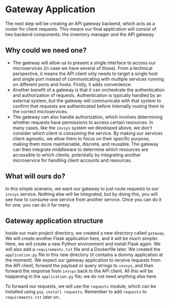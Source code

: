 # Gateway Application

The next step will be creating an API gateway backend, which acts as a router for client requests.
This means our final application will consist of two backend components: the inventory
manager and the API gateway.

## Why could we need one?
- The gateway will allow us to present a single interface to access our microservices (in case we have several of those).
  From a technical perspective, it means the API client only needs to target a single
  host and single port instead of communicating with multiple services running on different ports and hosts.
  Firstly, it adds convenience.
- Another benefit of a gateway is that it can orchestrate the authentication and authorization of requests.
  Authentication is typically handled by an external system, but the gateway will
  communicate with that system to confirm that requests are authenticated before internally
  routing them to the correct microservices.
- The gateway can also handle authorization, which involves determining whether requests
  have permissions to access certain resources. In many cases, like the `invsys` system we
  developed above, we don't consider which client is consuming the service.
  By making our services client-agnostic, we allow them to focus on their specific purpose,
  making them more maintainable, discrete, and reusable. The gateway can
  then integrate middleware to determine which resources are accessible to which clients, potentially
  by integrating another microservice for handling client accounts and resources.

## What will ours do?
In this simple scenario, we want our gateway to just route requests to our `invsys` service.
Nothing else will be integrated, but by doing this, you will see how to consume one service from
another service. Once you can do it for one, you can do it for many.

## Gateway application structure

Inside our main project directory, we created a new directory called `gateway`. We will create another 
Flask application here, and it will be much simpler. Here, we will create a new Python environment
and install Flask again. We will also add a `requirements.txt` file and a Dockerfile later.
We created the `application.py` file in this new directory (it contains a dummy application at the moment). We expect our gateway application to receive requests from the API client, forward the payload or query strings to `invsys`,
and then forward the response from `invsys` back to the API client. All this will be happening in the `application.py` file; we do not need anything
else here.

To forward our requests, we will use the `requests` module, which can be installed using `pip install requests`.
Remember to add `requests` to `requirements.txt` later on.


